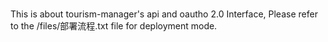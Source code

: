 ###
This is about  tourism-manager's api and  oautho 2.0 Interface,
Please refer to the /files/部署流程.txt file for deployment mode.